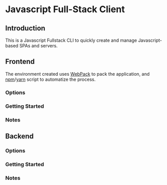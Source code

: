 # Javascript Full-Stack Client

## Introduction

This is a Javascript Fullstack CLI to quickly create and manage Javascript-based SPAs and servers. 

<!-- inquirer -->

<!-- install command here -->

## Frontend

The environment created uses [WebPack](https://webpack.github.io/) to pack the application, and [npm](https://www.npmjs.com/)/[yarn](https://yarnpkg.com/en/) script to automatize the process.

### Options

### Getting Started



### Notes

## Backend

### Options

### Getting Started


### Notes